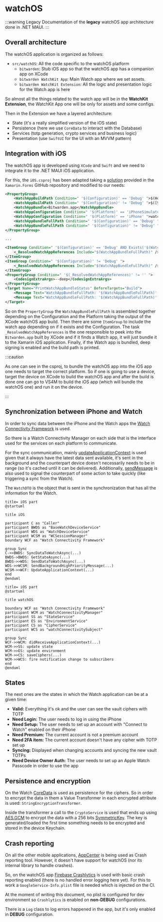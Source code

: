 # watchOS

:::warning Legacy Documentation of the **legacy** watchOS app architecture done in .NET MAUI. :::

## Overall architecture

The watchOS application is organized as follows:

- `src/watchOS`: All the code specific to the watchOS platform
  - `bitwarden`: Stub iOS app so that the watchOS app has a companion app on XCode
  - `bitwarden WatchKit App`: Main Watch app where we set assets.
  - `bitwarden WatchKit Extension`: All the logic and presentation logic for the Watch app is here

So almost all the things related to the watch app will be in the **WatchKit Extension**, the
WatchKit App one will be only for assets and some configs.

Then in the Extension we have a layered architecture:

- State (it's a really simplified version of the iOS state)
- Persistence (here we use `CoreData` to interact with the Database)
- Services (totp generation, crypto services and business logic)
- Presentation (use `SwiftUI` for the UI with an MVVM pattern)

## Integration with iOS

The watchOS app is developed using `XCode` and `Swift` and we need to integrate it to the .NET MAUI
iOS application.

For this, the `iOS.csproj` has been adapted taking a
[solution](https://github.com/xamarin/xamarin-macios/issues/10070#issuecomment-1033428823) provided
in the `Xamarin.Forms` GitHub repository and modified to our needs:

```xml
<PropertyGroup>
    <WatchAppBuildPath Condition=" '$(Configuration)' == 'Debug' ">$(Home)/Library/Developer/Xcode/DerivedData/bitwarden-cbtqsueryycvflfzbsoteofskiyr/Build/Products</WatchAppBuildPath>
    <WatchAppBuildPath Condition=" '$(Configuration)' != 'Debug' ">$([System.IO.Path]::GetFullPath('$(MSBuildProjectDirectory)\..'))/watchOS/bitwarden.xcarchive/Products/Applications/bitwarden.app/Watch</WatchAppBuildPath>
    <WatchAppBundle>Bitwarden.app</WatchAppBundle>
    <WatchAppConfiguration Condition=" '$(Platform)' == 'iPhoneSimulator' ">watchsimulator</WatchAppConfiguration>
    <WatchAppConfiguration Condition=" '$(Platform)' == 'iPhone' ">watchos</WatchAppConfiguration>
    <WatchAppBundleFullPath Condition=" '$(Configuration)' == 'Debug' ">$(WatchAppBuildPath)/$(Configuration)-$(WatchAppConfiguration)/$(WatchAppBundle)</WatchAppBundleFullPath>
    <WatchAppBundleFullPath Condition=" '$(Configuration)' != 'Debug' ">$(WatchAppBuildPath)/$(WatchAppBundle)</WatchAppBundleFullPath>
</PropertyGroup>

...

<ItemGroup Condition=" '$(Configuration)' == 'Debug' AND Exists('$(WatchAppBundleFullPath)') ">
    <_ResolvedWatchAppReferences Include="$(WatchAppBundleFullPath)" />
</ItemGroup>
<ItemGroup Condition=" '$(Configuration)' != 'Debug' ">
    <_ResolvedWatchAppReferences Include="$(WatchAppBundleFullPath)" />
</ItemGroup>
<PropertyGroup Condition=" '$(_ResolvedWatchAppReferences)' != '' ">
    <CodesignExtraArgs>--deep</CodesignExtraArgs>
</PropertyGroup>
<Target Name="PrintWatchAppBundleStatus" BeforeTargets="Build">
    <Message Text="WatchAppBundleFullPath: '$(WatchAppBundleFullPath)' exists" Condition=" Exists('$(WatchAppBundleFullPath)') " />
    <Message Text="WatchAppBundleFullPath: '$(WatchAppBundleFullPath)' does NOT exist" Condition=" !Exists('$(WatchAppBundleFullPath)') " />
</Target>
```

So on the `PropertyGroup` the `WatchAppBundleFullPath` is assembled together depending on the
Configuration and the Platform taking the output of the XCode watchOS app build. Then there are some
`ItemGroup` to include the watch app depending on if it exists and the Configuration. The task
`_ResolvedWatchAppReferences` is the one responsible to peek into the `Bitwarden.app` built by XCode
and if it finds a Watch app, it will just bundle it to the Xamarin iOS application. Finally, if the
Watch app is bundled, deep signing is enabled and the build path is printed.

:::caution

As one can see in the csproj, to bundle the watchOS app into the iOS app one needs to target the
correct platform. So if one is going to use a device, target the device on XCode to build the
watchOS app and after the build is done one can go to VS4M to build the iOS app (which will bundle
the watchOS one) and run it on the device.

:::

## Synchronization between iPhone and Watch

In order to sync data between the iPhone and the Watch apps the
[Watch Connectivity Framework](https://developer.apple.com/documentation/watchconnectivity) is used.

So there is a Watch Connectivity Manager on each side that is the interface used for the services on
each platform to communicate.

For the sync communication, mainly
[updateApplicationContext](https://developer.apple.com/documentation/watchconnectivity/wcsession/1615621-updateapplicationcontext)
is used given that it always have the latest data sent available, it's sent in the background and
the counterpart device doesn't necessarily needs to be in range (so it's cached until it can be
delivered). Additionally,
[sendMessage](https://developer.apple.com/documentation/watchconnectivity/wcsession/1615687-sendmessage)
is also used to signal the counterpart of some action to take quickly (like triggering a sync from
the Watch).

The `WatchDTO` is the object that is sent in the synchronization that has all the information for
the Watch.

```kroki type=plantuml
title= iOS part
@startuml

title iOS

participant C as "Caller"
participant BWDS as "BaseWatchDeviceService"
participant WDS as "WatchDeviceService"
participant WCSM as "WCSessionManager"
boundary WCF as "Watch Connectivity Framework"

group Sync
C->>BWDS: SyncDataToWatchAsync(...)
BWDS->BWDS: GetStateAsync(...)
BWDS->>WDS: SendDataToWatchAsync(...)
WDS->>WCSM: SendBackgroundHighPriorityMessage(...)
WCSM->>WCF: UpdateApplicationContext(...)
end
@enduml
```

```kroki type=plantuml
title= iOS part
@startuml

title watchOS

boundary WCF as "Watch Connectivity Framework"
participant WCM as "WatchConnectivityManager"
participant SS as "StateService"
participant ES as "EnvironmentService"
participant CS as "CipherService"
participant WCS as "watchConnectivitySubject"

group Sync
WCF->>WCM: didReceiveApplicationContext(...)
WCM->>SS: update state
WCM->>ES: update environment
WCM->>CS: saveCiphers(...)
WCM->>WCS: fire notification change to subscribers
end
@enduml
```

## States

The next ones are the states in which the Watch application can be at a given time:

- **Valid:** Everything it's ok and the user can see the vault ciphers with TOTP
- **Need Login:** The user needs to log in using the iPhone
- **Need Setup:** The user needs to set up an account with "Connect to Watch" enabled on their
  iPhone
- **Need Premium:** The current account is not a premium account
- **Need 2FA item:** The current account doesn't have any cipher with TOTP set up
- **Syncing:** Displayed when changing accounts and syncing the new vault TOTPs
- **Need Device Owner Auth:** The user needs to set up an Apple Watch Passcode in order to use the
  app

## Persistence and encryption

On the Watch [CoreData](https://developer.apple.com/documentation/coredata) is used as persistence
for the ciphers. So in order to encrypt the data in them a Value Transformer in each encrypted
attribute is used: `StringEncryptionTransformer`.

Inside the transformer a call to the `CryptoService` is used that ends up using
[AES.GCM](https://developer.apple.com/documentation/cryptokit/aes/gcm) to encrypt the data with a
256 bits [SymmetricKey](https://developer.apple.com/documentation/cryptokit/symmetrickey). The key
is generated/loaded the first time something needs to be encrypted and stored in the device
Keychain.

## Crash reporting

On all the other mobile applications, [AppCenter](https://appcenter.ms/) is being used as Crash
reporting tool. However, it doesn't have support for watchOS (nor its internal library to handle
crashes).

So, on the watchOS app [Firebase Crashlytics](https://firebase.google.com/docs/crashlytics) is used
with basic crash reporting enabled (there is no handled error logging here yet). For this to work a
`GoogleService-Info.plist` file is needed which is injected on the CI.

At the moment of writing this document, no plist is configured for dev environment so `Crashlytics`
is enabled on **non-DEBUG** configurations.

There is a `Log` class to log errors happened in the app, but it's only enabled in **DEBUG**
configuration.
